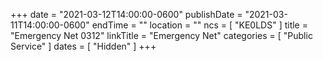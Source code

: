 +++
date = "2021-03-12T14:00:00-0600"
publishDate = "2021-03-11T14:00:00-0600"
endTime = ""
location = ""
ncs = [ "KE0LDS" ]
title = "Emergency Net 0312"
linkTitle = "Emergency Net"
categories = [ "Public Service" ]
dates = [ "Hidden" ]
+++
